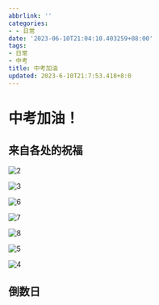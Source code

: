 ```yaml
---
abbrlink: ''
categories:
- - 日常
date: '2023-06-10T21:04:10.403259+08:00'
tags:
- 日常
- 中考
title: 中考加油
updated: 2023-6-10T21:7:53.418+8:0
---
```

# 中考加油！

## 来自各处的祝福

![2](https://cdn.staticaly.com/gh/histcat/static@master/rawimg/2.2mo1wbmmjjy0.jpg)

![3](https://cdn.staticaly.com/gh/histcat/static@master/rawimg/3.ph3z010l8m8.jpg)

![6](https://cdn.staticaly.com/gh/histcat/static@master/rawimg/6.1ehnu3zldo00.jpg)

![7](https://cdn.staticaly.com/gh/histcat/static@master/rawimg/7.7dz8wbdmztk0.jpg)

![8](https://cdn.staticaly.com/gh/histcat/static@master/rawimg/8.zxmx5id2as0.jpg)

![5](https://cdn.staticaly.com/gh/histcat/static@master/rawimg/5.1ln58k58dvb4.jpg)

![4](https://cdn.staticaly.com/gh/histcat/static@master/rawimg/4.byehzihdgdc.jpg)

## 倒数日

<div id="h1"></div>

<script>

window.onload=function starttime(){
time(h1,'2023/6/13');
ptimer = setTimeout(starttime,1000); // 添加计时
}
function time(obj,futimg){
var nowtime = new Date().getTime(); // 现在时间转换为时间戳
var futruetime =  new Date(futimg).getTime(); // 未来时间转换为时间戳
var msec = futruetime-nowtime; // 毫秒 未来时间-现在时
var time = (msec/1000);  // 毫秒/1000
var day = parseInt(time/86400); // 天  24*60*60*1000
var hour = parseInt(time/3600)-24*day;    // 小时 60*60 总小时数-过去的小时数=现在的小时数
var minute = parseInt(time%3600/60); // 分 -(day*24) 以60秒为一整份 取余 剩下秒数 秒数/60 就是分钟数
var second = parseInt(time%60);  // 以60秒为一整份 取余 剩下秒数
obj.innerHTML="<br>距中考还有：<br style="color:red">"+day+"天"+hour+"小时"+minute+"分"+second+"秒"+"<br><span>加油！</span>"
}

</script>

